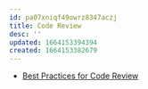 ```yaml
---
id: pa07xniqf49owrz8347aczj
title: Code Review
desc: ''
updated: 1664153394394
created: 1664153382679
---
```


- [Best Practices for Code Review](https://smartbear.com/learn/code-review/best-practices-for-peer-code-review/)
